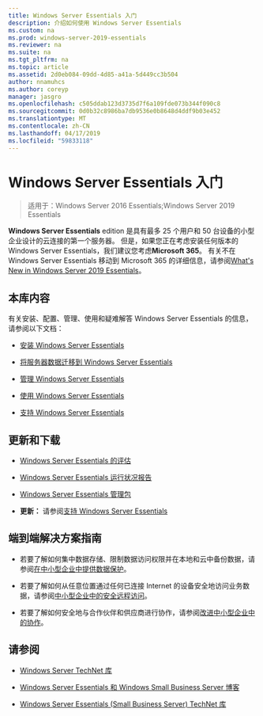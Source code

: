 ```yaml
---
title: Windows Server Essentials 入门
description: 介绍如何使用 Windows Server Essentials
ms.custom: na
ms.prod: windows-server-2019-essentials
ms.reviewer: na
ms.suite: na
ms.tgt_pltfrm: na
ms.topic: article
ms.assetid: 2d0eb084-09dd-4d85-a41a-5d449cc3b504
author: nnamuhcs
ms.author: coreyp
manager: jasgro
ms.openlocfilehash: c505ddab123d3735d7f6a109fde073b344f090c8
ms.sourcegitcommit: 0d0b32c8986ba7db9536e0b8648d4ddf9b03e452
ms.translationtype: MT
ms.contentlocale: zh-CN
ms.lasthandoff: 04/17/2019
ms.locfileid: "59833118"
---
```

# <a name="get-started-with-windows-server-essentials"></a>Windows Server Essentials 入门 

>适用于：Windows Server 2016 Essentials;Windows Server 2019 Essentials

**Windows Server Essentials** edition 是具有最多 25 个用户和 50 台设备的小型企业设计的云连接的第一个服务器。 但是，如果您正在考虑安装任何版本的 Windows Server Essentials，我们建议您考虑**Microsoft 365**。 有关不在 Windows Server Essentials 移动到 Microsoft 365 的详细信息，请参阅[What's New in Windows Server 2019 Essentials](what-s-new-19.md)。
  
## <a name="in-this-library"></a>本库内容  
 有关安装、配置、管理、使用和疑难解答 Windows Server Essentials 的信息，请参阅以下文档：  
  

-   [安装 Windows Server Essentials](../install/Install-Windows-Server-Essentials.md)   
  
-   [将服务器数据迁移到 Windows Server Essentials](../migrate/Migrate-Server-Data-to-Windows-Server-Essentials.md)  
  
-   [管理 Windows Server Essentials](../manage/Manage-Windows-Server-Essentials.md)  
  
-   [使用 Windows Server Essentials](../use/Use-Windows-Server-Essentials.md)  
  
-   [支持 Windows Server Essentials](../support/Support-Windows-Server-Essentials.md)  
  
## <a name="updates-and-downloads"></a>更新和下载  
  
-   [Windows Server Essentials 的评估](https://technet.microsoft.com/evalcenter/dn205288.aspx?wt.mc_id=TEC_144_1_7)  
  
-   [Windows Server Essentials 运行状况报告](https://www.microsoft.com/download/details.aspx?id=35565)  
  
-   [Windows Server Essentials 管理包](https://www.microsoft.com/download/details.aspx?id=35560)  
 
  
-   **更新：** 请参阅[支持 Windows Server Essentials](../support/Support-Windows-Server-Essentials.md)  
  
## <a name="end-to-end-solution-guides"></a>端到端解决方案指南  
  
-    若要了解如何集中数据存储、限制数据访问权限并在本地和云中备份数据，请参阅[在中小型企业中提供数据保护](https://technet.microsoft.com/library/dn582043.aspx)。  
  
-    若要了解如何从任意位置通过任何已连接 Internet 的设备安全地访问业务数据，请参阅[中小型企业中的安全远程访问](https://technet.microsoft.com/library/dn629457.aspx)。  
  
-    若要了解如何安全地与合作伙伴和供应商进行协作，请参阅[改进中小型企业中的协作](https://technet.microsoft.com/library/dn747893.aspx)。  
  
## <a name="see-also"></a>请参阅  
  
-   [Windows Server TechNet 库](https://technet.microsoft.com/library/bb625087.aspx)  
  
-   [Windows Server Essentials 和 Windows Small Business Server 博客](http://blogs.technet.com/b/sbs/)  
  
-   [Windows Server Essentials (Small Business Server) TechNet 库](https://technet.microsoft.com/library/cc514417.aspx)
